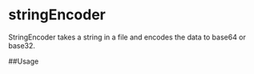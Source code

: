 # stringEncoder

StringEncoder takes a string in a file and encodes the data to base64 or base32.

##Usage

